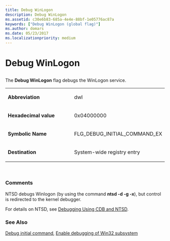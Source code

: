 ```yaml
---
title: Debug WinLogon
description: Debug WinLogon
ms.assetid: c30e6b83-685a-4e4e-88bf-1e05776ac87a
keywords: ["Debug WinLogon (global flag)"]
ms.author: domars
ms.date: 05/23/2017
ms.localizationpriority: medium
---
```


# Debug WinLogon


## <span id="ddk_debug_winlogon_dtools"></span><span id="DDK_DEBUG_WINLOGON_DTOOLS"></span>


The **Debug WinLogon** flag debugs the WinLogon service.

<table>
<colgroup>
<col width="50%" />
<col width="50%" />
</colgroup>
<tbody>
<tr class="odd">
<td align="left"><p><strong>Abbreviation</strong></p></td>
<td align="left"><p>dwl</p></td>
</tr>
<tr class="even">
<td align="left"><p><strong>Hexadecimal value</strong></p></td>
<td align="left"><p>0x04000000</p></td>
</tr>
<tr class="odd">
<td align="left"><p><strong>Symbolic Name</strong></p></td>
<td align="left"><p>FLG_DEBUG_INITIAL_COMMAND_EX</p></td>
</tr>
<tr class="even">
<td align="left"><p><strong>Destination</strong></p></td>
<td align="left"><p>System-wide registry entry</p></td>
</tr>
</tbody>
</table>

 

### <span id="comments"></span><span id="COMMENTS"></span>Comments

NTSD debugs Winlogon (by using the command **ntsd -d -g -x**), but control is redirected to the kernel debugger.

For details on NTSD, see [Debugging Using CDB and NTSD](debugging-using-cdb-and-ntsd.md).

### <span id="see_also"></span><span id="SEE_ALSO"></span>See Also

[Debug initial command](debug-initial-command.md), [Enable debugging of Win32 subsystem](enable-debugging-of-win32-subsystem.md)

 

 





